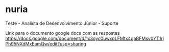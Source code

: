 # nuria

Teste - Analista de Desenvolvimento Júnior - Suporte
 
Link para o documento google docs com as respostas
https://docs.google.com/document/d/1x3oyc0uwxpLFMtx4gaBFMsv0YT1rjPh95NXdMxEamQw/edit?usp=sharing
